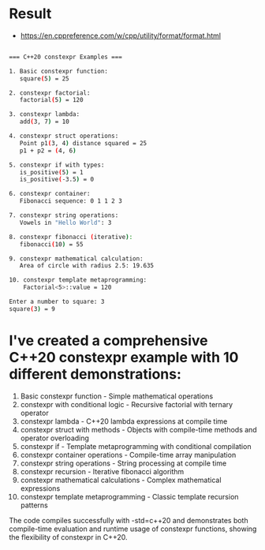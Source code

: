 # Result
- https://en.cppreference.com/w/cpp/utility/format/format.html

```bash

=== C++20 constexpr Examples ===

1. Basic constexpr function:
   square(5) = 25

2. constexpr factorial:
   factorial(5) = 120

3. constexpr lambda:
   add(3, 7) = 10

4. constexpr struct operations:
   Point p1(3, 4) distance squared = 25
   p1 + p2 = (4, 6)

5. constexpr if with types:
   is_positive(5) = 1
   is_positive(-3.5) = 0

6. constexpr container:
   Fibonacci sequence: 0 1 1 2 3

7. constexpr string operations:
   Vowels in "Hello World": 3

8. constexpr fibonacci (iterative):
   fibonacci(10) = 55

9. constexpr mathematical calculation:
   Area of circle with radius 2.5: 19.635

10. constexpr template metaprogramming:
    Factorial<5>::value = 120

Enter a number to square: 3
square(3) = 9
```


# I've created a comprehensive C++20 constexpr example with 10 different demonstrations:

  1. Basic constexpr function - Simple mathematical operations
  2. constexpr with conditional logic - Recursive factorial with ternary operator
  3. constexpr lambda - C++20 lambda expressions at compile time
  4. constexpr struct with methods - Objects with compile-time methods and operator overloading
  5. constexpr if - Template metaprogramming with conditional compilation
  6. constexpr container operations - Compile-time array manipulation
  7. constexpr string operations - String processing at compile time
  8. constexpr recursion - Iterative fibonacci algorithm
  9. constexpr mathematical calculations - Complex mathematical expressions
  10. constexpr template metaprogramming - Classic template recursion patterns

  The code compiles successfully with -std=c++20 and demonstrates both compile-time evaluation and runtime usage of constexpr functions, showing the
  flexibility of constexpr in C++20.
